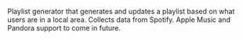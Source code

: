 Playlist generator that generates and updates a playlist based on what users are in a local area. Collects data from Spotify. Apple Music and Pandora support to come in future.
